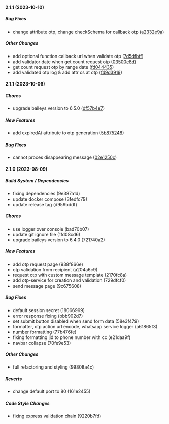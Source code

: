 #### 2.1.1 (2023-10-10)

##### Bug Fixes

*  change attribute otp, change checkSchema for callback otp ([a2332e9a](https://github.com/taufikdev88/simplewhatsappapi/commit/a2332e9ad08cb0e1032fcd97bb8d38ca0043a8e1))

##### Other Changes

*  add optional function callback url when validate otp ([7d5dfbff](https://github.com/taufikdev88/simplewhatsappapi/commit/7d5dfbfffbfce98066626bcb2737293b06021cd3))
*  add validator date when get count request otp ([03500e8d](https://github.com/taufikdev88/simplewhatsappapi/commit/03500e8d2502ef4af9cf1e1374b2ce1e81108461))
*  get count request otp by range date ([fd044435](https://github.com/taufikdev88/simplewhatsappapi/commit/fd044435b6791ebc42e320fbd1d00c2ce95d14f1))
*  add validated otp log & add attr cs at otp ([f49d3919](https://github.com/taufikdev88/simplewhatsappapi/commit/f49d391953f6e20238f2a493dd1f59f3bfecf1eb))

#### 2.1.1 (2023-10-06)

##### Chores

*  upgrade baileys version to 6.5.0 ([df57b4e7](https://github.com/taufikdev88/simplewhatsappapi/commit/df57b4e72b2582f71a1a79b11ad348c4c445a43d))

##### New Features

*  add expiredAt attribute to otp generation ([5b875248](https://github.com/taufikdev88/simplewhatsappapi/commit/5b87524881d7441e0a889258899e9d1513bf4975))

##### Bug Fixes

*  cannot proces disappearing message ([02e1250c](https://github.com/taufikdev88/simplewhatsappapi/commit/02e1250c135b110830a57a805691ab3e60c4e8a9))

#### 2.1.0 (2023-08-09)

##### Build System / Dependencies

*  fixing dependencies (9e387a1d)
*  update docker compose (3fedfc79)
*  update release tag (d959bddf)

##### Chores

*  use logger over console (bad70b07)
*  update git ignore file (1fd08cd6)
*  upgrade baileys version to 6.4.0 (721740a2)

##### New Features

*  add otp request page (938f866e)
*  otp validation from recipient (a204a6c9)
*  request otp with custom message template (2170fc8a)
*  add otp-service for creation and validation (729dfcf0)
*  send message page (9c675608)

##### Bug Fixes

*  default session secret (18066999)
*  error response fixing (bbb902d7)
*  set submit button disabled when send form data (58e3f479)
*  formatter, otp action url encode, whatsapp service logger (a61865f3)
*  number formatting (77b476fe)
*  fixing formatting jid to phone number with cc (e21daa9f)
*  navbar collapse (70fe9e53)

##### Other Changes

*  full refactoring and styling (99808a4c)

##### Reverts

*  change default port to 80 (161e2455)

##### Code Style Changes

*  fixing express validation chain (9220b7fd)

